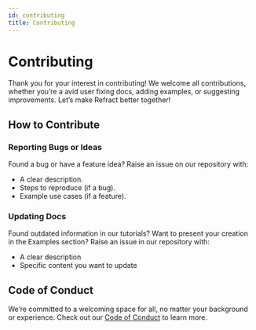 ```yaml
---
id: contributing
title: Contributing
---
```


# Contributing

Thank you for your interest in contributing! We welcome all contributions, whether you’re a avid user fixing docs, adding examples, or suggesting improvements. Let’s make Refract better together!

## How to Contribute

### Reporting Bugs or Ideas

Found a bug or have a feature idea? Raise an issue on our repository with:

- A clear description.
- Steps to reproduce (if a bug).
- Example use cases (if a feature).

### Updating Docs

Found outdated information in our tutorials? Want to present your creation in the Examples section? Raise an issue in our repository with:

- A clear description
- Specific content you want to update

## Code of Conduct

We’re committed to a welcoming space for all, no matter your background or experience. Check out our [Code of Conduct](/CODE_OF_CONDUCT.md) to learn more.
